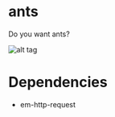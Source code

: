 ants
====

Do you want ants? 

![alt tag](http://31.media.tumblr.com/tumblr_mdlc4pveDz1rikt3no1_400.jpg)


# Dependencies

* em-http-request
